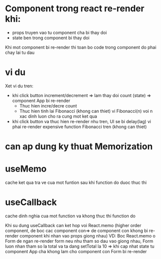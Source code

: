 # Component trong react re-render khi:
- props truyen vao tu component cha bi thay doi 
- state ben trong component bi thay doi

Khi mot component bi re-render thi toan bo code trong component do phai chay lai tu dau

# vi du
Xet vi du tren:
- khi click button increment/decrement => lam thay doi count (state) => component App bi re-render
    + Thuc hien incre/decre count
    + Thuc hien tinh lai Fibonacci (khong can thiet) vi Fibonacci(n) voi n xac dinh luon cho ra cung mot ket qua
- khi click button va thuc hien re-render nhu tren, UI se bi delay(lag) vi phai re-render expensive function Fibonacci tren (khong can thiet)

# can ap dung ky thuat Memorization

# useMemo
cache ket qua tra ve cua mot funtion sau khi function do duoc thuc thi 

# useCallback
cache dinh nghia cua mot function va khong thuc thi function do


Khi su dung useCallback can ket hop voi React.memo (higher order component, de boc cac component con=> de component con khong bi re-render component khi nhan vao props giong nhau)
VD: Boc React.memo o Form de ngan re-render form neu nhu tham so dau vao giong nhau, Form luon nhan tham so la total va ta dang setTotal la 10 => khi cap nhat state tu component App cha khong lam cho component con Form bi re-render
